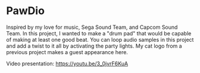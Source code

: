 # PawDio
Inspired by my love for music, Sega Sound Team, and Capcom Sound Team. In this project, I wanted to make a "drum pad" that would be capable of making at least one good beat. You can loop audio samples in this project and add a twist to it all by activating the party lights. My cat logo from a previous project makes a guest appearance here.

Video presentation: https://youtu.be/3_0jvrF6KuA

